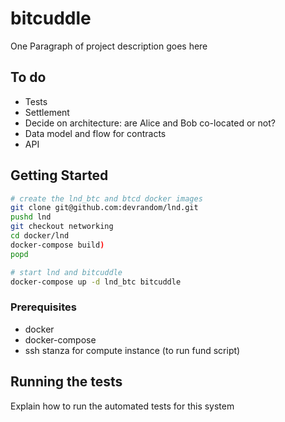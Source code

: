 # bitcuddle

One Paragraph of project description goes here

## To do
* Tests
* Settlement
* Decide on architecture: are Alice and Bob co-located or not?
* Data model and flow for contracts
* API

## Getting Started

```bash
# create the lnd_btc and btcd docker images
git clone git@github.com:devrandom/lnd.git
pushd lnd
git checkout networking
cd docker/lnd
docker-compose build)
popd

# start lnd and bitcuddle
docker-compose up -d lnd_btc bitcuddle
```

### Prerequisites

* docker
* docker-compose
* ssh stanza for compute instance (to run fund script)

## Running the tests

Explain how to run the automated tests for this system
